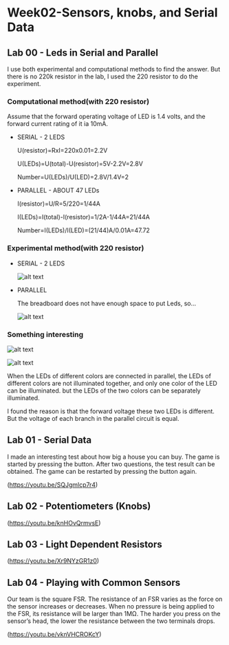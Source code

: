 # Week02-Sensors, knobs, and Serial Data
## Lab 00 - Leds in Serial and Parallel
I use both experimental and computational methods to find the answer. But there is no 220k resistor in the lab, I used the 220 resistor to do the experiment.

### Computational method(with 220 resistor)

Assume that the forward operating voltage of LED is 1.4 volts, and the forward current rating of it ia 10mA.

* SERIAL - 2 LEDS

     U(resistor)=RxI=220x0.01=2.2V

     U(LEDs)=U(total)-U(resistor)=5V-2.2V=2.8V

     Number=U(LEDs)/U(LED)=2.8V/1.4V=2
  

* PARALLEL - ABOUT 47 LEDs

     I(resistor)=U/R=5/220=1/44A

     I(LEDs)=I(total)-I(resistor)=1/2A-1/44A=21/44A

     Number=I(LEDs)/I(LED)=(21/44)A/0.01A=47.72

  
### Experimental method(with 220 resistor)

* SERIAL - 2 LEDS

     ![alt text](https://github.com/lalisa777/xiaojielin/blob/master/%20Advanced%20Physical%20Computing/file/351571169212_.pic_hd.jpg)

* PARALLEL 

     The breadboard does not have enough space to put Leds, so...

     ![alt text](https://github.com/lalisa777/xiaojielin/blob/master/%20Advanced%20Physical%20Computing/file/321571169190_.pic_hd.jpg)

### Something interesting

  ![alt text](https://github.com/lalisa777/xiaojielin/blob/master/%20Advanced%20Physical%20Computing/file/331571169195_.pic_hd.jpg)

  ![alt text](https://github.com/lalisa777/xiaojielin/blob/master/%20Advanced%20Physical%20Computing/file/341571169201_.pic_hd.jpg)

When the LEDs of different colors are connected in parallel, the LEDs of different colors are not illuminated together, and only one color of the LED can be illuminated. but the LEDs of the two colors can be separately illuminated.

I found the reason is that the forward voltage these two LEDs is different. But the voltage of each branch in the parallel circuit is equal. 

## Lab 01 - Serial Data
I made an interesting test about how big a house you can buy. The game is started by pressing the button. After two questions, the test result can be obtained. The game can be restarted by pressing the button again.

(https://youtu.be/SQJgmlcp7r4)

## Lab 02 - Potentiometers (Knobs)

(https://youtu.be/knHOvQrmvsE)


## Lab 03 - Light Dependent Resistors

(https://youtu.be/Xr9NYzGR1z0)

## Lab 04 - Playing with Common Sensors
Our team is the square FSR. The resistance of an FSR varies as the force on the sensor increases or decreases. When no pressure is being applied to the FSR, its resistance will be larger than 1MΩ. The harder you press on the sensor’s head, the lower the resistance between the two terminals drops.

(https://youtu.be/vknVHCROKcY)